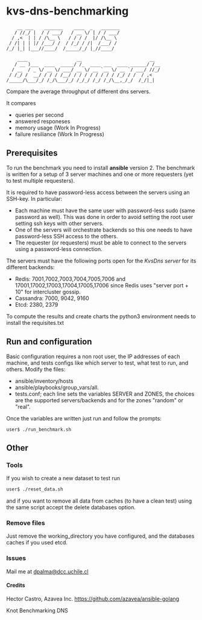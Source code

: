 # kvs-dns-benchmarking
```shell
    __ ___    _______    ____  _   _______
   / //_/ |  / / ___/   / __ \/ | / / ___/
  / ,<  | | / /\__ \   / / / /  |/ /\__ \ 
 / /| | | |/ /___/ /  / /_/ / /|  /___/ / 
/_/ |_| |___//____/  /_____/_/ |_//____/  
                                          
    ____                  __                         __  
   / __ )___  ____  _____/ /_  ____ ___  ____ ______/ /__
  / __  / _ \/ __ \/ ___/ __ \/ __ `__ \/ __ `/ ___/ //_/
 / /_/ /  __/ / / / /__/ / / / / / / / / /_/ / /  / ,<   
/_____/\___/_/ /_/\___/_/ /_/_/ /_/ /_/\__,_/_/  /_/|_|
```

Compare the average throughput of different dns servers.

It compares
- queries per second
- answered responeses
- memory usage (Work In Progress)
- failure resiliance (Work In Progress)

## Prerequisites

To run the benchmark you need to install **ansible** version 2.
The benchmark is written for a setup of 3 server machines and one or more requesters (yet to test multiple requesters).

It is required to have password-less access between the servers using an SSH-key. In particular:
- Each machine must have the same user with password-less sudo (same password as well). This was done in order to avoid setting the root user setting ssh keys with other servers.
- One of the servers will orchestrate backends so this one needs to have password-less SSH access to the others.
- The requester (or requesters) must be able to connect to the servers using a password-less connection.

The servers must have the following ports open for the *KvsDns server* for its different backends:
  * Redis: 7001,7002,7003,7004,7005,7006 and 17001,17002,17003,17004,17005,17006 since Redis uses "server port + 10" for intercluster gossip.
  * Cassandra: 7000, 9042, 9160
  * Etcd: 2380, 2379

To compute the results and create charts the python3 environment needs to install the requisites.txt 

## Run and configuration

Basic configuration requires a non root user, the IP addresses of each machine, and tests configs like which server to test, what test to run, and others. Modify the files:
* ansible/inventory/hosts
* ansible/playbooks/group_vars/all.
* tests.conf; each line sets the variables SERVER and ZONES, the choices are the supported servers/backends and for the zones "random" or "real".

Once the variables are written just run and follow the prompts:
```
user$ ./run_benchmark.sh
```

## Other

### Tools
If you wish to create a new dataset to test run
```bash
user$ ./reset_data.sh
```
and if you want to remove all data from caches (to have a clean test) using the same script accept the delete databases option.

### Remove files

Just remove the working_directory you have configured, and the databases caches if you used etcd.

### Issues
Mail me at dpalma@dcc.uchile.cl

#### Credits

Hector Castro, Azavea Inc. https://github.com/azavea/ansible-golang

Knot Benchmarking DNS